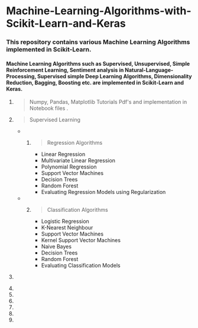 # Machine-Learning-Algorithms-with-Scikit-Learn-and-Keras
### This repository contains various Machine Learning Algorithms implemented in Scikit-Learn. 

#### Machine Learning Algorithms such as Supervised, Unsupervised, Simple Reinforcement Learning, Sentiment analysis in Natural-Language-Processing, Supervised simple Deep Learning Algorithms, Dimensionality Reduction, Bagging, Boosting etc. are implemented in Scikit-Learn and Keras.

1. > Numpy, Pandas, Matplotlib Tutorials Pdf's and implementation in Notebook files .

2. > Supervised Learning
    * 1. > Regression Algorithms
          * Linear Regression
          * Multivariate Linear Regression
          * Polynomial Regression
          * Support Vector Machines
          * Decision Trees
          * Random Forest
          * Evaluating Regression Models using Regularization
     * 2. > Classification Algorithms
           * Logistic Regression
           * K-Nearest Neighbour
           * Support Vector Machines
           * Kernel Support Vector Machines
           * Naive Bayes
           * Decision Trees
           * Random Forest
           * Evaluating Classification Models
4. > 
5.
6.
7.
8.
9.
10.
  
